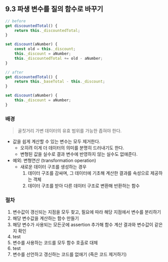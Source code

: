 ## 9.3 파생 변수를 질의 함수로 바꾸기

```js
// before
get discountedTotal() {
    return this._discountedTotal;
}

set discount(aNumber) {
    const old = this._discount;
    this._discount = aNumber;
    this._discountedTotal += old - aNumber;
}
```

```js
// after
get discountedTotal() {
    return this._baseTotal - this._discount;
}

set discount(aNumber) {
    this._discount = aNumber;
}
```

### 배경
> 골칫거리 가변 데이터의 유효 범위를 가능한 좁혀야 한다.
- 값을 쉽게 계산할 수 있는 변수는 모두 제거한다.
  - 오히려 이게 더 데이터의 의미를 분명히 드러내기도 한다.
  - 변형된 값을 실수로 결과 변수에 반영하지 않는 실수도 없애준다.
- 예외: 변형연산 (transformation operation)
  - 새로운 데이터 구조를 생성하는 경우
    1. 데이터 구조를 감싸며, 그 데이터에 기초해 계산한 결과를 속성으로 제공하는 객체
    2. 데이터 구조를 받아 다른 데이터 구조로 변환해 반환하는 함수


### 절차
1. 변수값이 갱신되는 지점을 모두 찾고, 필요에 따라 해당 지점에서 변수를 분리하기
2. 해당 변수값을 계산하는 함수 만들기
3. 해당 변수가 사용되는 모든곳에 assertion 추가해 함수 계산 결과와 변수값이 같은지 확인
4. test
5. 변수를 사용하는 코드를 모두 함수 호출로 대체
6. test
7. 변수를 선언하고 갱신하는 코드를 없애기 (죽은 코드 제거하기)